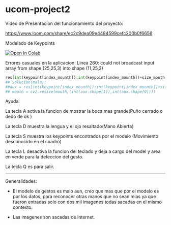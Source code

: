 # ucom-project2

Video de Presentacion del funcionamiento del proyecto: 

https://www.loom.com/share/ec2c9dea09e4484599cefc200b0f6656


Modelado de Keypoints

[![Open In Colab](https://colab.research.google.com/assets/colab-badge.svg)](https://colab.research.google.com/gist/edmenciab733/4bea58716ee3e9defa70f86be86b437c/project1.ipynb)

Errores casuales en la aplicacion:
Linea 260: could not broadcast input array from shape (25,25,3) into shape (11,25,3)

```python
res[int(keypoint[index_mounth]):int(keypoint[index_mounth])+size_mouth, int(keypoint[index_mounth -1]):int(keypoint[index_mounth -1])+size_mouth ] = mouth
## Solucion(mala): 
##aux = res[int(keypoint[index_mounth]):int(keypoint[index_mounth])+size, int(keypoint[index_mounth -1]):int(keypoint[index_mounth -1])+size ]
## mouth = cv2.resize(mouth,(int(aux.shape[1]),int(aux.shape[0])))

```


Ayuda:

La tecla A activa la funcion de mostrar la boca mas grande(Puño cerrado o dedo de ok )

La tecla D muestra la lengua y el ojo resaltado(Mano Abierta)

La tecla S muestra los keypoints encontrados por el modelo (Movimiento desconocido en el cuadro)

La tecla L  desactiva la funcion  del teclado y deja a cargo del model  y area en verde para la deteccion del gesto. 

La tecla Q es para salir.

------


Generalidades: 

- El modelo de gestos es malo aun, creo que mas que por el modelo es por los datos, para reconocer otras manos que no sean mias ya que fueron entradas solo con dos mil imagenes todas sacadas en el mismo contexto.

- Las imagenes son sacadas de internet. 


